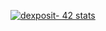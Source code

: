 [![dexposit- 42 stats](https://badge42.herokuapp.com/api/stats/dexposit?privacyEmail=true)](https://profile.intra.42.fr/users/dexposit-/)
